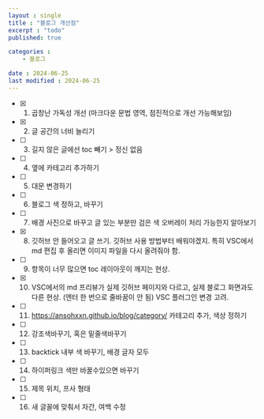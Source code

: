 ```yaml
---
layout : single
title : "블로그 개선점"
excerpt : "todo"
published: true

categories : 
    - 블로그

date : 2024-06-25
last modified : 2024-06-25
---
```


- [x] 1. 곱창난 가독성 개선 (마크다운 문법 영역, 점진적으로 개선 가능해보임)
- [x] 2. 글 공간의 너비 늘리기
- [ ] 3. 길지 않은 글에선 toc 빼기 > 정신 없음
- [ ] 4. 옆에 카테고리 추가하기
- [ ] 5. 대문 변경하기
- [ ] 6. 블로그 색 정하고, 바꾸기
- [ ] 7. 배경 사진으로 바꾸고 글 있는 부분만 검은 색 오버레이 처리 가능한지 알아보기
- [x] 8. 깃허브 안 들어오고 글 쓰기. 깃허브 사용 방법부터 배워야겠지. 특히 VSC에서 md 편집 후 올리면 이미지 파일을 다시 올려줘야 함.
- [ ] 9. 항목이 너무 많으면 toc 레이아웃이 깨지는 현상.
- [x] 10. VSC에서의 md 프리뷰가 실제 깃허브 페이지와 다르고, 실제 블로그 화면과도 다른 현상. (엔터 한 번으로 줄바꿈이 안 됨) VSC 플러그인 변경 고려.
- [ ] 11. https://ansohxxn.github.io/blog/category/ 카테고리 추가, 색상 정하기
- [ ] 12. 강조색바꾸기, 혹은 밑줄색바꾸기
- [ ] 13.  backtick 내부 색 바꾸기, 배경 글자 모두
- [ ] 14. 하이퍼링크 색만 바꿀수있으면 바꾸기
- [ ] 15. 제목 위치, 프사 형태
- [ ] 16. 새 글꼴에 맞춰서 자간, 여백 수정
